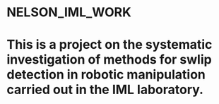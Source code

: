 # NELSON_IML_WORK

# This is a project on the systematic investigation of methods for swlip detection in robotic manipulation carried out in the IML laboratory.
